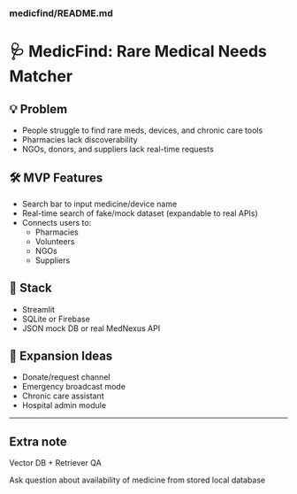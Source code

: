 ### medicfind/README.md
# 🩺 MedicFind: Rare Medical Needs Matcher

## 💡 Problem
- People struggle to find rare meds, devices, and chronic care tools
- Pharmacies lack discoverability
- NGOs, donors, and suppliers lack real-time requests

## 🛠️ MVP Features
- Search bar to input medicine/device name
- Real-time search of fake/mock dataset (expandable to real APIs)
- Connects users to:
  - Pharmacies
  - Volunteers
  - NGOs
  - Suppliers

## 🧪 Stack
- Streamlit
- SQLite or Firebase
- JSON mock DB or real MedNexus API

## 🌱 Expansion Ideas
- Donate/request channel
- Emergency broadcast mode
- Chronic care assistant
- Hospital admin module

---
## Extra note

Vector DB + Retriever QA

Ask question about availability of medicine from stored local database

